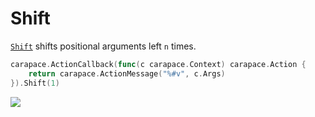 # Shift

[`Shift`] shifts positional arguments left `n` times.

```go
carapace.ActionCallback(func(c carapace.Context) carapace.Action {
	return carapace.ActionMessage("%#v", c.Args)
}).Shift(1)
```

![](./shift.cast)

[`Shift`]: https://pkg.go.dev/github.com/carapace-sh/carapace#Action.Shift

